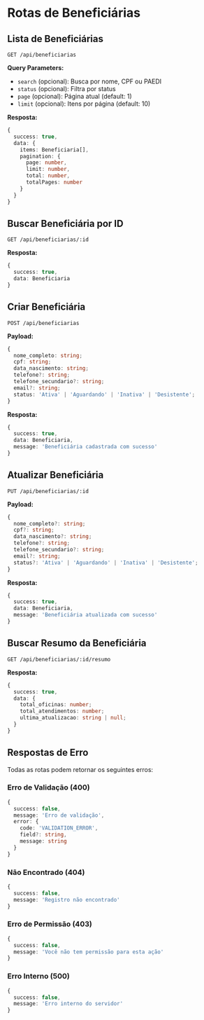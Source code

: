 # Rotas de Beneficiárias

## Lista de Beneficiárias
`GET /api/beneficiarias`

**Query Parameters:**
- `search` (opcional): Busca por nome, CPF ou PAEDI
- `status` (opcional): Filtra por status
- `page` (opcional): Página atual (default: 1)
- `limit` (opcional): Itens por página (default: 10)

**Resposta:**
```typescript
{
  success: true,
  data: {
    items: Beneficiaria[],
    pagination: {
      page: number,
      limit: number,
      total: number,
      totalPages: number
    }
  }
}
```

## Buscar Beneficiária por ID
`GET /api/beneficiarias/:id`

**Resposta:**
```typescript
{
  success: true,
  data: Beneficiaria
}
```

## Criar Beneficiária
`POST /api/beneficiarias`

**Payload:**
```typescript
{
  nome_completo: string;
  cpf: string;
  data_nascimento: string;
  telefone?: string;
  telefone_secundario?: string;
  email?: string;
  status: 'Ativa' | 'Aguardando' | 'Inativa' | 'Desistente';
}
```

**Resposta:**
```typescript
{
  success: true,
  data: Beneficiaria,
  message: 'Beneficiária cadastrada com sucesso'
}
```

## Atualizar Beneficiária
`PUT /api/beneficiarias/:id`

**Payload:**
```typescript
{
  nome_completo?: string;
  cpf?: string;
  data_nascimento?: string;
  telefone?: string;
  telefone_secundario?: string;
  email?: string;
  status?: 'Ativa' | 'Aguardando' | 'Inativa' | 'Desistente';
}
```

**Resposta:**
```typescript
{
  success: true,
  data: Beneficiaria,
  message: 'Beneficiária atualizada com sucesso'
}
```

## Buscar Resumo da Beneficiária
`GET /api/beneficiarias/:id/resumo`

**Resposta:**
```typescript
{
  success: true,
  data: {
    total_oficinas: number;
    total_atendimentos: number;
    ultima_atualizacao: string | null;
  }
}
```

## Respostas de Erro

Todas as rotas podem retornar os seguintes erros:

### Erro de Validação (400)
```typescript
{
  success: false,
  message: 'Erro de validação',
  error: {
    code: 'VALIDATION_ERROR',
    field?: string,
    message: string
  }
}
```

### Não Encontrado (404)
```typescript
{
  success: false,
  message: 'Registro não encontrado'
}
```

### Erro de Permissão (403)
```typescript
{
  success: false,
  message: 'Você não tem permissão para esta ação'
}
```

### Erro Interno (500)
```typescript
{
  success: false,
  message: 'Erro interno do servidor'
}
```